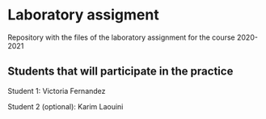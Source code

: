 # Laboratory assigment

Repository with the files of the laboratory assignment for the course 2020-2021

## Students that will participate in the practice

Student 1: Victoria Fernandez

Student 2 (optional): Karim Laouini
